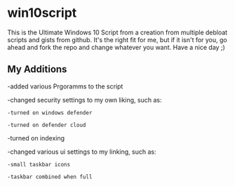 # win10script
This is the Ultimate Windows 10 Script from a creation from multiple debloat scripts and gists from github. It's the right fit for me, but if it isn't for you, go ahead and fork the repo and change whatever you want. Have a nice day ;)

## My Additions

-added various Prgoramms to the script

-changed security settings to my own liking, such as: 

	-turned on windows defender 
	
	-turned on defender cloud
	
-turned on indexing

-changed various ui settings to my linking, such as:

	-small taskbar icons
	
	-taskbar combined when full
